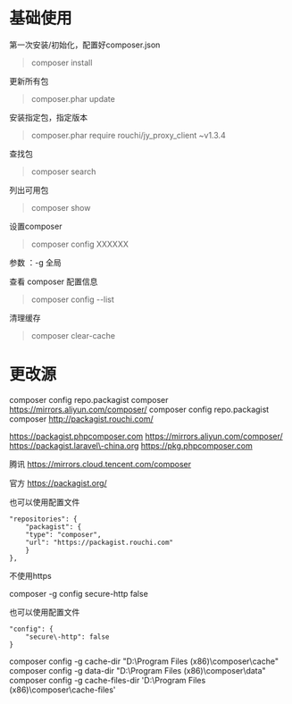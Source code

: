 # 基础使用

第一次安装/初始化，配置好composer.json
>composer install

更新所有包
>composer.phar update

安装指定包，指定版本
>composer.phar require rouchi/jy\_proxy\_client ~v1.3.4

查找包
>composer search

列出可用包
>composer show

设置composer
>composer config XXXXXX

参数 ：-g 全局

查看 composer 配置信息
>composer config \-\-list

清理缓存
>composer clear-cache

# 更改源

composer config repo.packagist composer https://mirrors.aliyun.com/composer/
composer config repo.packagist composer http://packagist.rouchi.com/

https://packagist.phpcomposer.com
https://mirrors.aliyun.com/composer/
https://packagist.laravel\-china.org
https://pkg.phpcomposer.com

腾讯
https://mirrors.cloud.tencent.com/composer

官方
https://packagist.org/

也可以使用配置文件

```
"repositories": {
	"packagist": {
	"type": "composer",
	"url": "https://packagist.rouchi.com"
	}
},
```

不使用https

composer \-g config secure\-http false

也可以使用配置文件
```
"config": {
	"secure\-http": false
}

```

composer config \-g cache\-dir "D:\\Program Files \(x86\)\\composer\\cache"
composer config \-g data\-dir "D:\\Program Files \(x86\)\\composer\\data"
composer config \-g cache\-files\-dir 'D:\\Program Files \(x86\)\\composer\\cache\-files'

